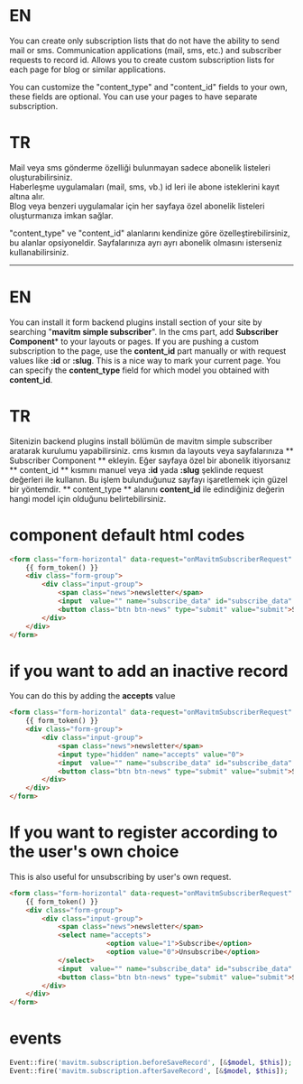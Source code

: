 # EN
You can create only subscription lists that do not have the ability to send mail or sms.
Communication applications (mail, sms, etc.) and subscriber requests to record id.
Allows you to create custom subscription lists for each page for blog or similar applications.

You can customize the "content_type" and "content_id" fields to your own, these fields are optional. You can use your pages to have separate subscription.

# TR
Mail veya sms gönderme özelliği bulunmayan sadece abonelik listeleri oluşturabilirsiniz.   
Haberleşme uygulamaları (mail, sms, vb.) id leri ile abone isteklerini kayıt altına alır.  
Blog veya benzeri uygulamalar için her sayfaya özel abonelik listeleri oluşturmanıza imkan sağlar.  

"content_type" ve "content_id" alanlarını kendinize göre özelleştirebilirsiniz, bu alanlar opsiyoneldir. Sayfalarınıza ayrı ayrı abonelik olmasını isterseniz kullanabilirsiniz.

--------------

# EN
You can install it form backend plugins install section of your site by searching "**mavitm simple subscriber**".
In the cms part, add **Subscriber Component*** to your layouts or pages. If you are pushing a custom subscription to the page, use the **content_id** part manually or with request values like **:id** or **:slug**. This is a nice way to mark your current page. You can specify the **content_type** field for which model you obtained with **content_id**.

# TR
Sitenizin backend plugins install bölümün de mavitm simple subscriber aratarak kurulumu yapabilirsiniz.
cms kısmın da layouts veya sayfalarınıza ** Subscriber Component ** ekleyin. Eğer sayfaya özel bir abonelik itiyorsanız ** content_id ** kısmını manuel veya **:id** yada **:slug** şeklinde request değerleri ile kullanın. Bu işlem bulunduğunuz sayfayı işaretlemek için güzel bir yöntemdir. ** content_type ** alanını **content_id** ile edindiğiniz değerin hangi model için olduğunu belirtebilirsiniz.

# component default html codes

```html
<form class="form-horizontal" data-request="onMavitmSubscriberRequest" data-request-flash="">
    {{ form_token() }}
    <div class="form-group">
        <div class="input-group">
            <span class="news">newsletter</span>
            <input  value="" name="subscribe_data" id="subscribe_data" placeholder="Email" type="text">
            <button class="btn btn-news" type="submit" value="submit">Subscribe Now</button>
        </div>
    </div>
</form>
```
# if you want to add an inactive record

You can do this by adding the **accepts** value

```html
<form class="form-horizontal" data-request="onMavitmSubscriberRequest" data-request-flash="">
    {{ form_token() }}
    <div class="form-group">
        <div class="input-group">
            <span class="news">newsletter</span>
            <input type="hidden" name="accepts" value="0">
            <input  value="" name="subscribe_data" id="subscribe_data" placeholder="Email" type="text">
            <button class="btn btn-news" type="submit" value="submit">Subscribe Now</button>
        </div>
    </div>
</form>
```

# If you want to register according to the user's own choice

This is also useful for unsubscribing by  user's own request.
```html
<form class="form-horizontal" data-request="onMavitmSubscriberRequest" data-request-flash="">
    {{ form_token() }}
    <div class="form-group">
        <div class="input-group">
            <span class="news">newsletter</span>
            <select name="accepts">
                        <option value="1">Subscribe</option>
                        <option value="0">Unsubscribe</option>
            </select>
            <input  value="" name="subscribe_data" id="subscribe_data" placeholder="Email" type="text">
            <button class="btn btn-news" type="submit" value="submit">Subscribe Now</button>
        </div>
    </div>
</form>
```

# events
```php
Event::fire('mavitm.subscription.beforeSaveRecord', [&$model, $this]);
Event::fire('mavitm.subscription.afterSaveRecord', [&$model, $this]);
```
